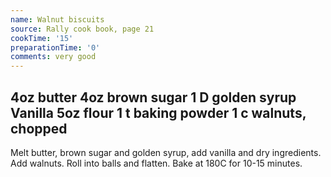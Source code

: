 ```yaml
---
name: Walnut biscuits
source: Rally cook book, page 21
cookTime: '15'
preparationTime: '0'
comments: very good
---
```

4oz butter
4oz brown sugar
1 D golden syrup
Vanilla
5oz flour
1 t baking powder
1 c walnuts, chopped
---
Melt butter, brown sugar and golden syrup, add vanilla and dry ingredients.  Add walnuts.  Roll into balls and flatten.  Bake at 180C for 10-15 minutes.

